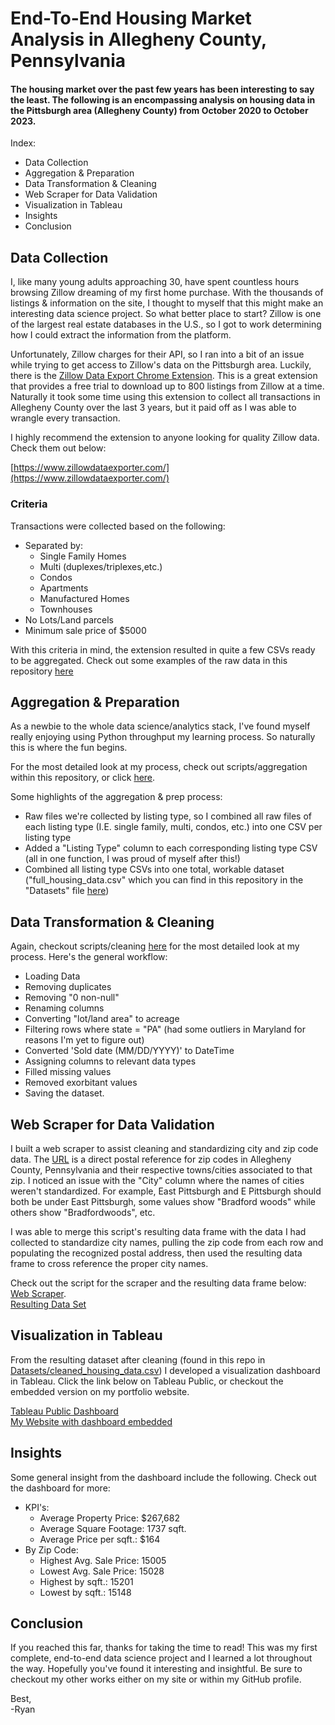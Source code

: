 <h1> 
End-To-End Housing Market Analysis in Allegheny County, Pennsylvania 
</h1>

<h4> 
The housing market over the past few years has been interesting to say the least. The following is an encompassing analysis on housing data in the Pittsburgh area (Allegheny County) from October 2020 to October 2023. </h4>

Index: 
- Data Collection
- Aggregation & Preparation 
- Data Transformation & Cleaning 
- Web Scraper for Data Validation
- Visualization in Tableau
- Insights 
- Conclusion


<h2>
Data Collection
</h2>
 
I, like many young adults approaching 30, have spent countless hours browsing Zillow dreaming of my first home purchase. With the thousands of listings & information on the site, I thought to myself that this might make an interesting data science project. So what better place to start? Zillow is one of the largest real estate databases in the U.S., so I got to work determining how I could extract the information from the platform. 

Unfortunately, Zillow charges for their API, so I ran into a bit of an issue while trying to get access to Zillow's data on the Pittsburgh area. Luckily, there is the [Zillow Data Export Chrome Extension](https://www.zillowdataexporter.com/). This is a great extension that provides a free trial to download up to 800 listings from Zillow at a time. Naturally it took some time using this extension to collect all transactions in Allegheny County over the last 3 years, but it paid off as I was able to wrangle every transaction. 

I highly recommend the extension to anyone looking for quality Zillow data. Check them out below:

[https://www.zillowdataexporter.com/](https://www.zillowdataexporter.com/)

<h3>
Criteria
</h3> 

Transactions were collected based on the following: 
- Separated by: 
    - Single Family Homes
    - Multi (duplexes/triplexes,etc.)
    - Condos
    - Apartments
    - Manufactured Homes
    - Townhouses 
- No Lots/Land parcels
- Minimum sale price of $5000

With this criteria in mind, the extension resulted in quite a few CSVs ready to be aggregated. Check out some examples of the raw data in this repository [here](https://github.com/ryanrmiller/Allegheny_County_Housing/tree/main/Datasets/raw)

<h2>
Aggregation & Preparation
</h2>

As a newbie to the whole data science/analytics stack, I've found myself really enjoying using Python throughput my learning process. So naturally this is where the fun begins. 

For the most detailed look at my process, check out scripts/aggregation within this repository, or click [here](https://github.com/ryanrmiller/Allegheny_County_Housing/blob/main/Scripts/aggregation.ipynb). 

Some highlights of the aggregation & prep process:

- Raw files we're collected by listing type, so I combined all raw files of each listing type (I.E. single family, multi, condos, etc.) into one CSV per listing type
- Added a "Listing Type" column to each corresponding listing type CSV (all in one function, I was proud of myself after this!)
- Combined all listing type CSVs into one total, workable dataset ("full_housing_data.csv" which you can find in this repository in the "Datasets" file [here](https://github.com/ryanrmiller/Allegheny_County_Housing/blob/main/Datasets/full_housing_data.csv))

<h2>
Data Transformation & Cleaning
</h2>

Again, checkout scripts/cleaning [here](https://github.com/ryanrmiller/Allegheny_County_Housing/blob/main/Scripts/cleaning.ipynb) for the most detailed look at my process. Here's the general workflow: 
- Loading Data
- Removing duplicates
- Removing "0 non-null"
- Renaming columns 
- Converting "lot/land area" to acreage
- Filtering rows where state = "PA" (had some outliers in Maryland for reasons I'm yet to figure out)
- Converted 'Sold date (MM/DD/YYYY)' to DateTime
- Assigning columns to relevant data types
- Filled missing values
- Removed exorbitant values
- Saving the dataset. 

<h2>
Web Scraper for Data Validation
</h2>

I built a web scraper to assist cleaning and standardizing city and zip code data. The [URL](https://www.zipdatamaps.com/en/us/zip-maps/pa/county/borders/allegheny-county-zip-code-map) is a direct postal reference for zip codes in Allegheny County, Pennsylvania and their respective towns/cities associated to that zip. I noticed an issue with the "City" column where the names of cities weren't standardized. For example, East Pittsburgh and E Pittsburgh should both be under East Pittsburgh, some values show "Bradford woods" while others show "Bradfordwoods", etc. 

I was able to merge this script's resulting data frame with the data I had collected to standardize city names, pulling the zip code from each row and populating the recognized postal address, then used the resulting data frame to cross reference the proper city names.

Check out the script for the scraper and the resulting data frame below: <br>
[Web Scraper](https://github.com/ryanrmiller/Allegheny_County_Housing/blob/main/Scripts/scraper.ipynb). <br>
[Resulting Data Set](https://github.com/ryanrmiller/Allegheny_County_Housing/blob/main/Datasets/zip_city_check.csv)
<h2>
Visualization in Tableau
</h2>

From the resulting dataset after cleaning (found in this repo in [Datasets/cleaned_housing_data.csv](https://github.com/ryanrmiller/Allegheny_County_Housing/blob/main/Datasets/cleaned_housing_data.csv)) I developed a visualization dashboard in Tableau. Click the link below on Tableau Public, or checkout the embedded version on my portfolio website.

[Tableau Public Dashboard](https://public.tableau.com/app/profile/ryan.miller5041/viz/HousingData_16995619245280/AlleghenyCountyHousingTransactionPricingData102020to102023) <br>
[My Website with dashboard embedded](......................)

<h2>
Insights
</h2>

Some general insight from the dashboard include the following. Check out the dashboard for more: 

- KPI's:
    - Average Property Price: $267,682
    - Average Square Footage: 1737 sqft. 
    - Average Price per sqft.: $164
- By Zip Code:
    - Highest Avg. Sale Price: 15005
    - Lowest Avg. Sale Price: 15028
    - Highest by sqft.: 15201
    - Lowest by sqft.: 15148

<h2>
Conclusion
</h2>

If you reached this far, thanks for taking the time to read! This was my first complete, end-to-end data science project and I learned a lot throughout the way. Hopefully you've found it interesting and insightful. Be sure to checkout my other works either on my site or within my GitHub profile. 

Best, <br>
-Ryan
